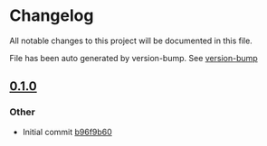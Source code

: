 
# Changelog

All notable changes to this project will be documented in this file.

File has been auto generated by version-bump. See [version-bump](https://deno.land/x/version_bump)


## [0.1.0](https://github.com/jhechtf/angular-test/compare/0.1.0..0.1.0)


### Other

- Initial commit
  [b96f9b60](https://github.com/jhechtf/angular-test/commit/b96f9b60e943d11b264df9420543be49ca034d5e)

